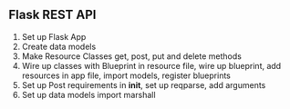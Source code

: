 ## Flask REST API

1. Set up Flask App
2. Create data models
3. Make Resource Classes
  get, post, put and delete methods
4. Wire up classes with Blueprint
  in resource file, wire up blueprint, add resources
  in app file, import models, register blueprints
5. Set up Post requirements
  in __init__, set up reqparse, add arguments
6. Set up data models
  import marshall
  